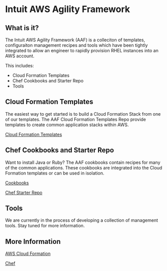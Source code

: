 Intuit AWS Agility Framework
============================

What is it?
-----------

The Intuit AWS Agility Framework (AAF) is a colleciton of templates, configuraiton management recipes and tools which have been tightly integrated to allow an engineer to rapidly provision RHEL instances into an AWS account.  

This includes:

* Cloud Formation Templates
* Chef Cookbooks and Starter Repo
* Tools

Cloud Formation Templates
-------------------------

The easiest way to get started is to build a Cloud Formation Stack from one of our templates.  The AAF Cloud Formation Templates Repo provide templates to create common application stacks within AWS.

[Cloud Formation Templates](https://github.com/live-community/cloud_formation_templates)

Chef Cookbooks and Starter Repo
-----------------------------

Want to install Java or Ruby?  The AAF cookbooks contain recipes for many of the common applications.  These cookbooks are integrated into the Cloud Formation templates or can be used in isolation.  

[Cookbooks](https://github.com/live-community/cookbooks)

[Chef Starter Repo](https://github.com/live-community/chef-repo)

Tools
-----

We are currently in the process of developing a collection of management tools.  Stay tuned for more information.

More Information
----------------

[AWS Cloud Formation](http://aws.amazon.com/cloudformation)

[Chef](http://opscode.com/chef)
